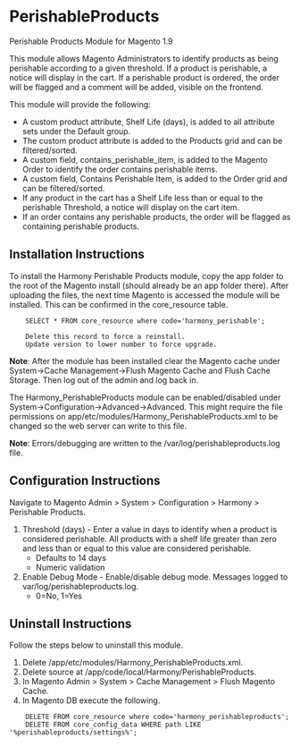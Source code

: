 # PerishableProducts
Perishable Products Module for Magento 1.9

This module allows Magento Administrators to identify products as being perishable according to a given threshold. If a product is perishable, a notice will display in the cart. If a perishable product is ordered, the order will be flagged and a comment will be added, visible on the frontend.

This module will provide the following:
* A custom product attribute, Shelf Life (days), is added to all attribute sets under the Default group.
* The custom product attribute is added to the Products grid and can be filtered/sorted.
* A custom field, contains_perishable_item, is added to the Magento Order to identify the order contains perishable items.
* A custom field, Contains Perishable Item, is added to the Order grid and can be filtered/sorted.
* If any product in the cart has a Shelf Life less than or equal to the perishable Threshold, a notice will display on the cart item.
* If an order contains any perishable products, the order will be flagged as containing perishable products.

## Installation Instructions
To install the Harmony Perishable Products module, copy the app folder to the root of the Magento install (should already be an app folder there).
After uploading the files, the next time Magento is accessed the module will be installed. This can be confirmed in the core_resource table.
```
    SELECT * FROM core_resource where code='harmony_perishable';
    
    Delete this record to force a reinstall.
    Update version to lower number to force upgrade.
```
**Note**: After the module has been installed clear the Magento cache under System->Cache Management->Flush Magento Cache and Flush Cache Storage.
Then log out of the admin and log back in.

The Harmony_PerishableProducts module can be enabled/disabled under System->Configuration->Advanced->Advanced. This might require the file permissions on
app/etc/modules/Harmony_PerishableProducts.xml to be changed so the web server can write to this file.

**Note**: Errors/debugging are written to the /var/log/perishableproducts.log file.

## Configuration Instructions
Navigate to Magento Admin > System > Configuration > Harmony > Perishable Products.
1. Threshold (days) - Enter a value in days to identify when a product is considered perishable. All products with a shelf life greater than zero and less than or equal to this value are considered perishable.
   - Defaults to 14 days
   - Numeric validation
2. Enable Debug Mode - Enable/disable debug mode. Messages logged to var/log/perishableproducts.log.
   - 0=No, 1=Yes

## Uninstall Instructions
Follow the steps below to uninstall this module.
1. Delete /app/etc/modules/Harmony_PerishableProducts.xml.
2. Delete source at /app/code/local/Harmony/PerishableProducts.
3. In Magento Admin > System > Cache Management > Flush Magento Cache.
4. In Magento DB execute the following.
```
    DELETE FROM core_resource where code='harmony_perishableproducts';
    DELETE FROM core_config_data WHERE path LIKE '%perishableproducts/settings%';
```
